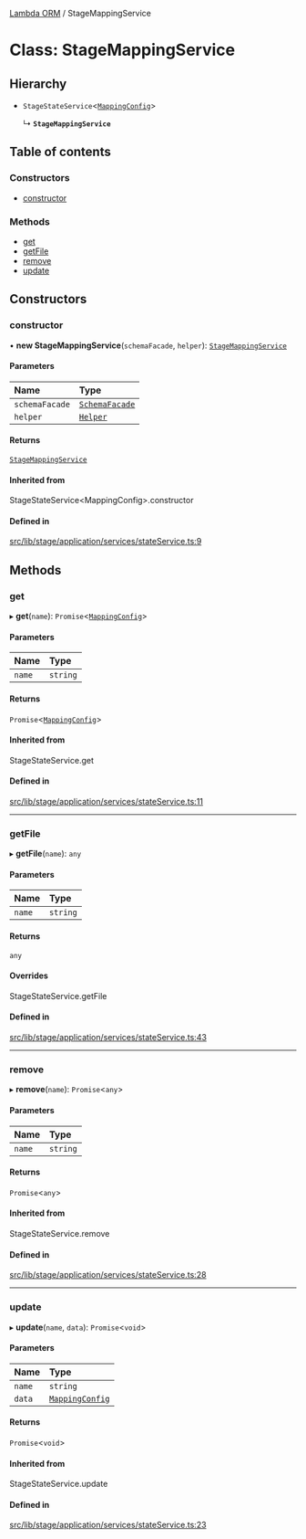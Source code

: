 [Lambda ORM](../README.md) / StageMappingService

# Class: StageMappingService

## Hierarchy

- `StageStateService`\<[`MappingConfig`](../interfaces/MappingConfig.md)\>

  ↳ **`StageMappingService`**

## Table of contents

### Constructors

- [constructor](StageMappingService.md#constructor)

### Methods

- [get](StageMappingService.md#get)
- [getFile](StageMappingService.md#getfile)
- [remove](StageMappingService.md#remove)
- [update](StageMappingService.md#update)

## Constructors

### constructor

• **new StageMappingService**(`schemaFacade`, `helper`): [`StageMappingService`](StageMappingService.md)

#### Parameters

| Name | Type |
| :------ | :------ |
| `schemaFacade` | [`SchemaFacade`](SchemaFacade.md) |
| `helper` | [`Helper`](Helper.md) |

#### Returns

[`StageMappingService`](StageMappingService.md)

#### Inherited from

StageStateService\<MappingConfig\>.constructor

#### Defined in

[src/lib/stage/application/services/stateService.ts:9](https://github.com/FlavioLionelRita/lambdaorm/blob/b06d7548/src/lib/stage/application/services/stateService.ts#L9)

## Methods

### get

▸ **get**(`name`): `Promise`\<[`MappingConfig`](../interfaces/MappingConfig.md)\>

#### Parameters

| Name | Type |
| :------ | :------ |
| `name` | `string` |

#### Returns

`Promise`\<[`MappingConfig`](../interfaces/MappingConfig.md)\>

#### Inherited from

StageStateService.get

#### Defined in

[src/lib/stage/application/services/stateService.ts:11](https://github.com/FlavioLionelRita/lambdaorm/blob/b06d7548/src/lib/stage/application/services/stateService.ts#L11)

___

### getFile

▸ **getFile**(`name`): `any`

#### Parameters

| Name | Type |
| :------ | :------ |
| `name` | `string` |

#### Returns

`any`

#### Overrides

StageStateService.getFile

#### Defined in

[src/lib/stage/application/services/stateService.ts:43](https://github.com/FlavioLionelRita/lambdaorm/blob/b06d7548/src/lib/stage/application/services/stateService.ts#L43)

___

### remove

▸ **remove**(`name`): `Promise`\<`any`\>

#### Parameters

| Name | Type |
| :------ | :------ |
| `name` | `string` |

#### Returns

`Promise`\<`any`\>

#### Inherited from

StageStateService.remove

#### Defined in

[src/lib/stage/application/services/stateService.ts:28](https://github.com/FlavioLionelRita/lambdaorm/blob/b06d7548/src/lib/stage/application/services/stateService.ts#L28)

___

### update

▸ **update**(`name`, `data`): `Promise`\<`void`\>

#### Parameters

| Name | Type |
| :------ | :------ |
| `name` | `string` |
| `data` | [`MappingConfig`](../interfaces/MappingConfig.md) |

#### Returns

`Promise`\<`void`\>

#### Inherited from

StageStateService.update

#### Defined in

[src/lib/stage/application/services/stateService.ts:23](https://github.com/FlavioLionelRita/lambdaorm/blob/b06d7548/src/lib/stage/application/services/stateService.ts#L23)
